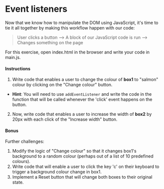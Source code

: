 # Event listeners

Now that we know how to manipulate the DOM using JavaScript, it's time to tie it all together by making this workflow happen with our code:

> User clicks a button --> A block of our JavaScript code is run --> Changes something on the page

For this exercise, open index.html in the browser and write your code in main.js.

#### Instructions

1. Write code that enables a user to change the colour of __box1__ to "salmon" colour by clicking on the "Change colour" button.
  * __Hint__: You will need to use `addEventListener` and write the code in the function that will be called whenever the 'click' event happens on the button.
2. Now, write code that enables a user to increase the width of __box2__ by 20px with each click of the "Increase width" button.

#### Bonus

Further challenges:

1. Modify the logic of "Change colour" so that it changes box1's background to a random colour (perhaps out of a list of 10 predefined colours).
2. Write code that will enable a user to click the key 'c' on their keyboard to trigger a background colour change in box1.
3. Implement a Reset button that will change both boxes to their original state.
